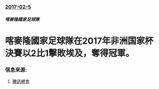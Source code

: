 ### [2017-02-5](/news/2017/02/5/index.md)

##### 喀麥隆國家足球隊
# 喀麥隆國家足球隊在2017年非洲国家杯決賽以2比1擊敗埃及，奪得冠軍。 




### 信息来源:

1. [騰訊體育](http://sports.qq.com/a/20170206/001462.htm)
